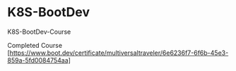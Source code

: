 # K8S-BootDev
K8S-BootDev-Course

Completed Course [https://www.boot.dev/certificate/multiversaltraveler/6e6236f7-6f6b-45e3-859a-5fd0084754aa]
